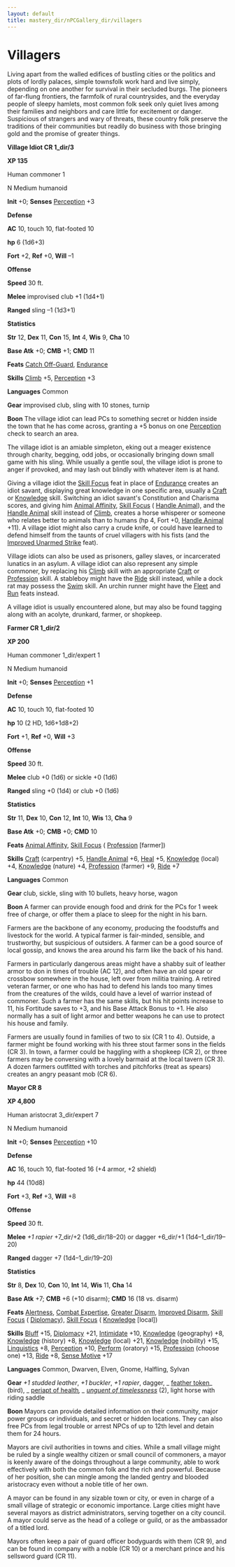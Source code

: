 ```yaml
---
layout: default
title: mastery_dir/nPCGallery_dir/villagers
---
```

# Villagers

Living apart from the walled edifices of bustling cities or the politics and plots of lordly palaces, simple townsfolk work hard and live simply, depending on one another for survival in their secluded burgs. The pioneers of far-flung frontiers, the farmfolk of rural countrysides, and the everyday people of sleepy hamlets, most common folk seek only quiet lives among their families and neighbors and care little for excitement or danger. Suspicious of strangers and wary of threats, these country folk preserve the traditions of their communities but readily do business with those bringing gold and the promise of greater things.

**Village Idiot CR 1_dir/3**

**XP 135**

Human commoner 1

N Medium humanoid

**Init** +0; **Senses** [Perception](../../../../skills_dir/perception#_perception) +3

**Defense**

**AC** 10, touch 10, flat-footed 10

**hp** 6 (1d6+3)

**Fort** +2, **Ref** +0, **Will** –1

**Offense**

**Speed** 30 ft.

**Melee** improvised club +1 (1d4+1)

**Ranged** sling –1 (1d3+1)

**Statistics**

**Str** 12, **Dex** 11, **Con** 15, **Int** 4, **Wis** 9, **Cha** 10

**Base Atk** +0; **CMB** +1; **CMD** 11

**Feats** [Catch Off-Guard](../../../../feats#_catch-off-guard), [Endurance](../../../../feats#_endurance)

**Skills** [Climb](../../../../skills_dir/climb#_climb) +5, [Perception](../../../../skills_dir/perception#_perception) +3

**Languages** Common

**Gear** improvised club, sling with 10 stones, turnip

**Boon** The village idiot can lead PCs to something secret or hidden inside the town that he has come across, granting a +5 bonus on one [Perception](../../../../skills_dir/perception#_perception) check to search an area.

The village idiot is an amiable simpleton, eking out a meager existence through charity, begging, odd jobs, or occasionally bringing down small game with his sling. While usually a gentle soul, the village idiot is prone to anger if provoked, and may lash out blindly with whatever item is at hand.

Giving a village idiot the [Skill Focus](../../../../feats#_skill-focus) feat in place of [Endurance](../../../../feats#_endurance) creates an idiot savant, displaying great knowledge in one specific area, usually a [Craft](../../../../skills_dir/craft#_craft) or [Knowledge](../../../../skills_dir/knowledge#_knowledge) skill. Switching an idiot savant's Constitution and Charisma scores, and giving him [Animal Affinity](../../../../feats#_animal-affinity), [Skill Focus](../../../../feats#_skill-focus) ( [Handle Animal](../../../../skills_dir/handleAnimal#_handle-animal)), and the [Handle Animal](../../../../skills_dir/handleAnimal#_handle-animal) skill instead of [Climb](../../../../skills_dir/climb#_climb), creates a horse whisperer or someone who relates better to animals than to humans (hp 4, Fort +0, [Handle Animal](../../../../skills_dir/handleAnimal#_handle-animal) +11). A village idiot might also carry a crude knife, or could have learned to defend himself from the taunts of cruel villagers with his fists (and the [Improved Unarmed Strike](../../../../feats#_improved-unarmed-strike) feat).

Village idiots can also be used as prisoners, galley slaves, or incarcerated lunatics in an asylum. A village idiot can also represent any simple commoner, by replacing his [Climb](../../../../skills_dir/climb#_climb) skill with an appropriate [Craft](../../../../skills_dir/craft#_craft) or [Profession](../../../../skills_dir/profession#_profession) skill. A stableboy might have the [Ride](../../../../skills_dir/ride#_ride) skill instead, while a dock rat may possess the [Swim](../../../../skills_dir/swim#_swim) skill. An urchin runner might have the [Fleet](../../../../feats#_fleet) and [Run](../../../../feats#_run) feats instead.

A village idiot is usually encountered alone, but may also be found tagging along with an acolyte, drunkard, farmer, or shopkeep.

**Farmer CR 1_dir/2**

**XP 200**

Human commoner 1_dir/expert 1

N Medium humanoid

**Init** +0; **Senses** [Perception](../../../../skills_dir/perception#_perception) +1

**Defense**

**AC** 10, touch 10, flat-footed 10

**hp** 10 (2 HD, 1d6+1d8+2)

**Fort** +1, **Ref** +0, **Will** +3

**Offense**

**Speed** 30 ft.

**Melee** club +0 (1d6) or sickle +0 (1d6)

**Ranged** sling +0 (1d4) or club +0 (1d6)

**Statistics**

**Str** 11, **Dex** 10, **Con** 12, **Int** 10, **Wis** 13, **Cha** 9

**Base Atk** +0; **CMB** +0; **CMD** 10

**Feats** [Animal Affinity](../../../../feats#_animal-affinity), [Skill Focus](../../../../feats#_skill-focus) ( [Profession](../../../../skills_dir/profession#_profession) [farmer])

**Skills** [Craft](../../../../skills_dir/craft#_craft) (carpentry) +5, [Handle Animal](../../../../skills_dir/handleAnimal#_handle-animal) +6, [Heal](../../../../skills_dir/heal#_heal) +5, [Knowledge](../../../../skills_dir/knowledge#_knowledge) (local) +4, [Knowledge](../../../../skills_dir/knowledge#_knowledge) (nature) +4, [Profession](../../../../skills_dir/profession#_profession) (farmer) +9, [Ride](../../../../skills_dir/ride#_ride) +7

**Languages** Common

**Gear** club, sickle, sling with 10 bullets, heavy horse, wagon

**Boon** A farmer can provide enough food and drink for the PCs for 1 week free of charge, or offer them a place to sleep for the night in his barn.

Farmers are the backbone of any economy, producing the foodstuffs and livestock for the world. A typical farmer is fair-minded, sensible, and trustworthy, but suspicious of outsiders. A farmer can be a good source of local gossip, and knows the area around his farm like the back of his hand.

Farmers in particularly dangerous areas might have a shabby suit of leather armor to don in times of trouble (AC 12), and often have an old spear or crossbow somewhere in the house, left over from militia training. A retired veteran farmer, or one who has had to defend his lands too many times from the creatures of the wilds, could have a level of warrior instead of commoner. Such a farmer has the same skills, but his hit points increase to 11, his Fortitude saves to +3, and his Base Attack Bonus to +1. He also normally has a suit of light armor and better weapons he can use to protect his house and family.

Farmers are usually found in families of two to six (CR 1 to 4). Outside, a farmer might be found working with his three stout farmer sons in the fields (CR 3). In town, a farmer could be haggling with a shopkeep (CR 2), or three farmers may be conversing with a lovely barmaid at the local tavern (CR 3). A dozen farmers outfitted with torches and pitchforks (treat as spears) creates an angry peasant mob (CR 6).

**Mayor CR 8**

**XP 4,800**

Human aristocrat 3_dir/expert 7

N Medium humanoid

**Init** +0; **Senses** [Perception](../../../../skills_dir/perception#_perception) +10

**Defense**

**AC** 16, touch 10, flat-footed 16 (+4 armor, +2 shield)

**hp** 44 (10d8)

**Fort** +3, **Ref** +3, **Will** +8

**Offense**

**Speed** 30 ft.

**Melee** _+1 rapier_ +7_dir/+2 (1d6_dir/18–20) or dagger +6_dir/+1 (1d4–1_dir/19–20)

**Ranged** dagger +7 (1d4–1_dir/19–20)

**Statistics**

**Str** 8, **Dex** 10, **Con** 10, **Int** 14, **Wis** 11, **Cha** 14

**Base Atk** +7; **CMB** +6 (+10 disarm); **CMD** 16 (18 vs. disarm)

**Feats** [Alertness](../../../../feats#_alertness), [Combat Expertise](../../../../feats#_combat-expertise), [Greater Disarm](../../../../feats#_greater-disarm), [Improved Disarm](../../../../feats#_improved-disarm), [Skill Focus](../../../../feats#_skill-focus) ( [Diplomacy](../../../../skills_dir/diplomacy#_diplomacy)), [Skill Focus](../../../../feats#_skill-focus) ( [Knowledge](../../../../skills_dir/knowledge#_knowledge) [local])

**Skills** [Bluff](../../../../skills_dir/bluff#_bluff) +15, [Diplomacy](../../../../skills_dir/diplomacy#_diplomacy) +21, [Intimidate](../../../../skills_dir/intimidate#_intimidate) +10, [Knowledge](../../../../skills_dir/knowledge#_knowledge) (geography) +8, [Knowledge](../../../../skills_dir/knowledge#_knowledge) (history) +8, [Knowledge](../../../../skills_dir/knowledge#_knowledge) (local) +21, [Knowledge](../../../../skills_dir/knowledge#_knowledge) (nobility) +15, [Linguistics](../../../../skills_dir/linguistics#_linguistics) +8, [Perception](../../../../skills_dir/perception#_perception) +10, [Perform](../../../../skills_dir/perform#_perform) (oratory) +15, [Profession](../../../../skills_dir/profession#_profession) (choose one) +13, [Ride](../../../../skills_dir/ride#_ride) +8, [Sense Motive](../../../../skills_dir/senseMotive#_sense-motive) +17

**Languages** Common, Dwarven, Elven, Gnome, Halfling, Sylvan

**Gear** _+1 studded leather_, _+1 buckler_, _+1 rapier_, dagger, _ [feather token](../../../../magicItems_dir/wondrousItems#_feather-token)_ (bird), _ [periapt of health](../../../../magicItems_dir/wondrousItems#_periapt-of-health)_, _ [unguent of timelessness](../../../../magicItems_dir/wondrousItems#_unguent-of-timelessness)_ (2), light horse with riding saddle

**Boon** Mayors can provide detailed information on their community, major power groups or individuals, and secret or hidden locations. They can also free PCs from legal trouble or arrest NPCs of up to 12th level and detain them for 24 hours.

Mayors are civil authorities in towns and cities. While a small village might be ruled by a single wealthy citizen or small council of commoners, a mayor is keenly aware of the doings throughout a large community, able to work effectively with both the common folk and the rich and powerful. Because of her position, she can mingle among the landed gentry and blooded aristocracy even without a noble title of her own.

A mayor can be found in any sizable town or city, or even in charge of a small village of strategic or economic importance. Large cities might have several mayors as district administrators, serving together on a city council. A mayor could serve as the head of a college or guild, or as the ambassador of a titled lord.

Mayors often keep a pair of guard officer bodyguards with them (CR 9), and can be found in company with a noble (CR 10) or a merchant prince and his sellsword guard (CR 11).

